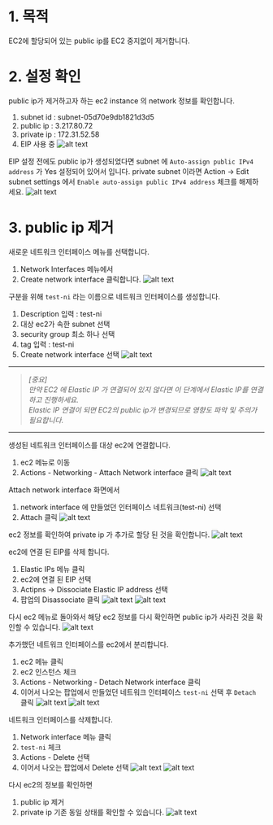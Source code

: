 # 1. 목적
EC2에 할당되어 있는 public ip를 EC2 중지없이 제거합니다.

# 2. 설정 확인
public ip가 제거하고자 하는 ec2 instance 의 network 정보를 확인합니다.
1. subnet id : subnet-05d70e9db1821d3d5
2. public ip : 3.217.80.72
3. private ip : 172.31.52.58
4. EIP 사용 중
![alt text](img/iShot_2023-02-02_15.57.18.png)


EIP 설정 전에도 public ip가 생성되었다면 subnet 에  `Auto-assign public IPv4 address` 가 Yes 설정되어 있어서 입니다. private subnet 이라면 Action -> Edit subnet settings 에서 `Enable auto-assign public IPv4 address` 체크를 해제하세요.
![alt text](img/iShot_2023-02-02_15.59.28.png)


# 3. public ip 제거


새로운 네트워크 인터페이스 메뉴를 선택합니다.
1. Network Interfaces 메뉴에서
2. Create network interface 클릭합니다.
![alt text](img/iShot_2023-02-02_16.02.13.png)

구분을 위해 `test-ni` 라는 이름으로 네트워크 인터페이스를 생성합니다.
1. Description 입력 : test-ni 
2. 대상 ec2가 속한 subnet 선택
3. security group 최소 하나 선택
4. tag 입력 : test-ni
5. Create network interface 선택
![alt text](img/iShot_2023-02-02_16.12.26.png)

--- 
>*[중요]<br>
만약 EC2 에 Elastic IP 가 연결되어 있지 않다면 이 단계에서 Elastic IP를 연결하고 진행하세요.<br>
Elastic IP 연결이 되면 EC2의 public ip가 변경되므로 영향도 파악 및 주의가 필요합니다.*
---

생성된 네트워크 인터페이스를 대상 ec2에 연결합니다.
1. ec2 메뉴로 이동
2. Actions - Networking - Attach Network interface 클릭
![alt text](img/iShot_2023-02-02_16.27.38.png)

Attach network interface 화면에서
1. network interface 에 만들었던 인터페이스 네트워크(test-ni) 선택
2. Attach 클릭
![alt text](img/iShot_2023-02-02_16.29.06.png)

ec2 정보를 확인하여 private ip 가 추가로 할당 된 것을 확인합니다.
![alt text](img/iShot_2023-02-02_16.30.49.png)

ec2에 연결 된 EIP를 삭제 합니다.
1. Elastic IPs 메뉴 클릭
2. ec2에 연결 된 EIP 선택
3. Actipns -> Dissociate Elastic IP address 선택
4. 팝업의 Disassociate 클릭
![alt text](img/iShot_2023-02-02_16.35.21.png)
![alt text](img/iShot_2023-02-02_16.37.03.png)


다시 ec2 메뉴로 돌아와서 해당 ec2 정보를 다시 확인하면 public ip가 사라진 것을 확인할 수 있습니다.
![alt text](img/iShot_2023-02-02_16.38.05.png)


추가했던 네트워크 인터페이스를 ec2에서 분리합니다.
1. ec2 메뉴 클릭
2. ec2 인스턴스 체크
3. Actions - Networking - Detach Network interface 클릭
4. 이어서 나오는 팝업에서 만들었던 네트워크 인터페이스 `test-ni` 선택 후 `Detach` 클릭
![alt text](img/iShot_2023-02-02_16.40.29.png)
![alt text](img/iShot_2023-02-02_16.41.37.png)

네트워크 인터페이스를 삭제합니다.
1. Network interface 메뉴 클릭
2. `test-ni` 체크
3. Actions - Delete 선택
4. 이어서 나오는 팝업에서 Delete 선택
![alt text](img/iShot_2023-02-02_16.44.11.png)
![alt text](img/iShot_2023-02-02_16.45.32.png)

다시 ec2의 정보를 확인하면 
1. public ip 제거
2. private ip 기존 동일 
상태를 확인할 수 있습니다.
![alt text](img/iShot_2023-02-02_16.46.31.png)